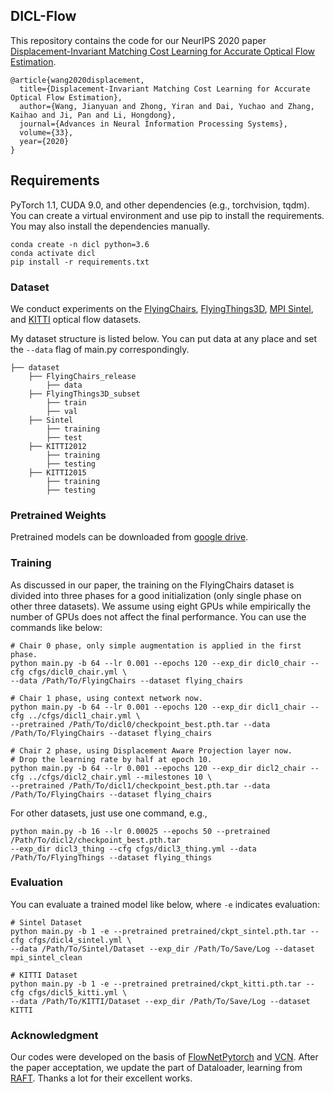 ## DICL-Flow
This repository contains the code for our NeurIPS 2020 paper [Displacement-Invariant Matching Cost Learning for Accurate Optical Flow Estimation](https://papers.nips.cc/paper/2020/hash/add5aebfcb33a2206b6497d53bc4f309-Abstract.html).


```
@article{wang2020displacement,
  title={Displacement-Invariant Matching Cost Learning for Accurate Optical Flow Estimation},
  author={Wang, Jianyuan and Zhong, Yiran and Dai, Yuchao and Zhang, Kaihao and Ji, Pan and Li, Hongdong},
  journal={Advances in Neural Information Processing Systems},
  volume={33},
  year={2020}
}
```

## Requirements

PyTorch 1.1, CUDA 9.0, and other dependencies (e.g., torchvision, tqdm). You can create a virtual environment and use pip to install the requirements. You may also install the dependencies manually.

```shell
conda create -n dicl python=3.6
conda activate dicl
pip install -r requirements.txt
```


### Dataset

We conduct experiments on the [FlyingChairs](https://lmb.informatik.uni-freiburg.de/resources/datasets/FlyingChairs.en.html#flyingchairs), [FlyingThings3D](https://lmb.informatik.uni-freiburg.de/resources/datasets/SceneFlowDatasets.en.html), [MPI Sintel](http://sintel.is.tue.mpg.de/), and [KITTI](http://www.cvlibs.net/datasets/kitti/eval_scene_flow.php?benchmark=flow) optical flow datasets.

My dataset structure is listed below. You can put data at any place and set the ```--data``` flag of main.py correspondingly.

```Shell
├── dataset
    ├── FlyingChairs_release
        ├── data
    ├── FlyingThings3D_subset
        ├── train
        ├── val
    ├── Sintel
        ├── training
        ├── test
    ├── KITTI2012
        ├── training
        ├── testing
    ├── KITTI2015
        ├── training
        ├── testing
```

### Pretrained Weights

Pretrained models can be downloaded from [google drive](https://drive.google.com/drive/folders/1y2ISM5veD3K9D0CGJg9qEGeyaQHgLy1y?usp=sharing).


### Training

As discussed in our paper, the training on the FlyingChairs dataset is divided into three phases for a good initialization (only single phase on other three datasets). We assume using eight GPUs while empirically the number of GPUs does not affect the final performance. You can use the commands like below:

```Shell
# Chair 0 phase, only simple augmentation is applied in the first phase.
python main.py -b 64 --lr 0.001 --epochs 120 --exp_dir dicl0_chair --cfg cfgs/dicl0_chair.yml \
--data /Path/To/FlyingChairs --dataset flying_chairs

# Chair 1 phase, using context network now.
python main.py -b 64 --lr 0.001 --epochs 120 --exp_dir dicl1_chair --cfg ../cfgs/dicl1_chair.yml \
--pretrained /Path/To/dicl0/checkpoint_best.pth.tar --data /Path/To/FlyingChairs --dataset flying_chairs

# Chair 2 phase, using Displacement Aware Projection layer now.
# Drop the learning rate by half at epoch 10.
python main.py -b 64 --lr 0.001 --epochs 120 --exp_dir dicl2_chair --cfg ../cfgs/dicl2_chair.yml --milestones 10 \
--pretrained /Path/To/dicl1/checkpoint_best.pth.tar --data /Path/To/FlyingChairs --dataset flying_chairs
```

For other datasets, just use one command, e.g.,

```Shell
python main.py -b 16 --lr 0.00025 --epochs 50 --pretrained /Path/To/dicl2/checkpoint_best.pth.tar
--exp_dir dicl3_thing --cfg cfgs/dicl3_thing.yml --data /Path/To/FlyingThings --dataset flying_things
```

### Evaluation

You can evaluate a trained model like below, where ```-e``` indicates evaluation:

```Shell
# Sintel Dataset
python main.py -b 1 -e --pretrained pretrained/ckpt_sintel.pth.tar --cfg cfgs/dicl4_sintel.yml \
--data /Path/To/Sintel/Dataset --exp_dir /Path/To/Save/Log --dataset mpi_sintel_clean 

# KITTI Dataset
python main.py -b 1 -e --pretrained pretrained/ckpt_kitti.pth.tar --cfg cfgs/dicl5_kitti.yml \
--data /Path/To/KITTI/Dataset --exp_dir /Path/To/Save/Log --dataset KITTI
```


### Acknowledgment

Our codes were developed on the basis of [FlowNetPytorch](https://github.com/ClementPinard/FlowNetPytorch) and [VCN](https://github.com/gengshan-y/VCN). After the paper acceptation, we update the part of Dataloader, learning from [RAFT](https://github.com/princeton-vl/RAFT). Thanks a lot for their excellent works.

